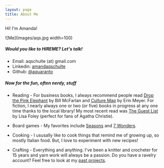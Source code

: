 ```yaml
---
layout: page
title: About Me 
---
```


Hi! I'm Amanda!

![Me](images/aqs.jpg width=100)

##### Would you like to HIREME? Let's talk!
* Email: aqschulte (at) gmail.com
* Linkedin: [amandaqschulte](https://www.linkedin.com/in/amandaqschulte/)
* Github: [@aquaranto](https://github.com/aquaranto)

##### Now for the fun, often nerdy, stuff

* Reading - For business books, I always recommend people read [Drop the Pink Elephant](https://www.goodreads.com/en/book/show/606239.Drop_the_Pink_Elephant) by Bill McFarlan and [Culture Map](https://erinmeyer.com/books/the-culture-map/) by Erin Meyer. 
For fiction, I nearly always one or two (or five) books in progress at any one time thanks to the local library! My most recent read was [The Guest List](https://www.goodreads.com/book/show/51933429-the-guest-list) by Lisa Foley (perfect for fans of Agatha Christie).

* Board games - My favorites include [Seasons](http://boardgamegeek.com/boardgame/108745/seasons) and [7 Wonders](http://boardgamegeek.com/boardgame/68448/7-wonders).

* Cooking - I ususally like to cook things that remind me of growing up, so mostly Italian food. But, I love to experiment with new recipes!

* Crafting - Everything and anything. I've been a knitter and crocheter for 15 years and yarn work will always be a passion. Do you have a ravelry account? Feel free to look at my [past projects](http://www.ravelry.com/projects/aquaranto/).




